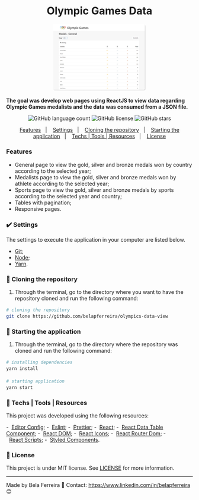 <h1 align="center">
  Olympic Games Data
</h1>

<p align="center">
  <img src="src/assets/olympic-games.png" width="50%" height="50%" max-width:100% >
</p>

<strong align="center">
  The goal was develop web pages using ReactJS to view data regarding Olympic Games medalists and the data was consumed from a JSON file.
</strong>

<p align="center">
  <img alt="GitHub language count" src="https://img.shields.io/github/languages/count/belapferreira/olympics-data-view">

  <img alt="GitHub license" src="https://img.shields.io/github/license/belapferreira/olympics-data-view">

  <img alt="GitHub stars" src="https://img.shields.io/github/stars/belapferreira/olympics-data-view?style=social">
</p>

<p align="center">
  <a href="#features">Features</a>&nbsp;&nbsp;&nbsp;|&nbsp;&nbsp;&nbsp;
  <a href="#heavy_check_mark-settings">Settings</a>&nbsp;&nbsp;&nbsp;|&nbsp;&nbsp;&nbsp;
  <a href="#arrow_down_small-cloning-the-repository">Cloning the repository</a>&nbsp;&nbsp;&nbsp;|&nbsp;&nbsp;&nbsp;
  <a href="#beginner-starting-the-application">Starting the application</a>&nbsp;&nbsp;&nbsp;|&nbsp;&nbsp;&nbsp;
  <a href="#wrench-techs--tools--resources">Techs | Tools | Resources</a>&nbsp;&nbsp;&nbsp;|&nbsp;&nbsp;&nbsp;
  <a href="#memo-license">License</a>
</p>

### Features

- General page to view the gold, silver and bronze medals won by country according to the selected year;
- Medalists page to view the gold, silver and bronze medals won by athlete according to the selected year;
- Sports page to view the gold, silver and bronze medals by sports according to the selected year and country;
- Tables with pagination;
- Responsive pages.
### :heavy_check_mark: Settings

The settings to execute the application in your computer are listed below.

-  [Git](https://git-scm.com);
-  [Node](https://nodejs.org/);
-  [Yarn](https://yarnpkg.com/).

### :arrow_down_small: Cloning the repository
1. Through the terminal, go to the directory where you want to have the repository cloned and run the following command:
```bash
# cloning the repository
git clone https://github.com/belapferreira/olympics-data-view
```

### :beginner: Starting the application
1. Through the terminal, go to the directory where the repository was cloned and run the following command:
```bash
# installing dependencies
yarn install

# starting application
yarn start
```
### :wrench: Techs | Tools | Resources

This project was developed using the following resources:

-  [Editor Config](https://editorconfig.org/);
-  [Eslint](https://eslint.org/);
-  [Prettier](https://prettier.io/);
-  [React](https://pt-br.reactjs.org/);
-  [React Data Table Component](https://github.com/jbetancur/react-data-table-component);
-  [React DOM](https://pt-br.reactjs.org/docs/react-dom.html);
-  [React Icons](https://react-icons.github.io/react-icons/);
-  [React Router Dom](https://reactrouter.com/web/guides/quick-start);
-  [React Scripts](https://github.com/facebook/create-react-app/tree/master/packages/react-scripts);
-  [Styled Components](https://styled-components.com/).

### :memo: License
This project is under MIT license. See [LICENSE](https://github.com/belapferreira/olympics-data-view/blob/master/LICENSE) for more information.

---

Made by Bela Ferreira :blue_heart: Contact: https://www.linkedin.com/in/belapferreira :blush:
